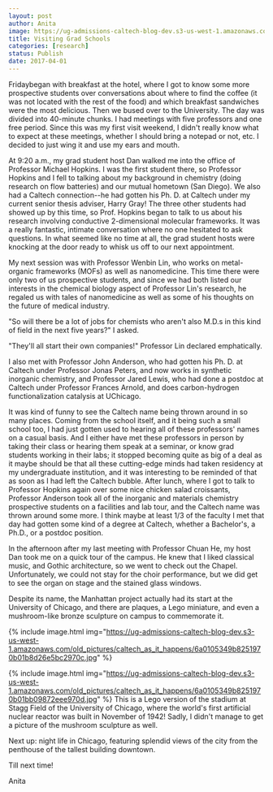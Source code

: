 ```yaml
---
layout: post
author: Anita
image: https://ug-admissions-caltech-blog-dev.s3-us-west-1.amazonaws.com/old_pictures/caltech_as_it_happens/6a0105349b8251970b01bb09872e3d970d.jpg
title: Visiting Grad Schools
categories: [research]
status: Publish
date: 2017-04-01
---
```



Fridaybegan with breakfast at the hotel, where I got to know some more prospective students over conversations about where to find the coffee (it was not located with the rest of the food) and which breakfast sandwiches were the most delicious. Then we bused over to the University. The day was divided into 40-minute chunks. I had meetings with five professors and one free period. Since this was my first visit weekend, I didn't really know what to expect at these meetings, whether I should bring a notepad or not, etc. I decided to just wing it and use my ears and mouth.

At 9:20 a.m., my grad student host Dan walked me into the office of Professor Michael Hopkins. I was the first student there, so Professor Hopkins and I fell to talking about my background in chemistry (doing research on flow batteries) and our mutual hometown (San Diego). We also had a Caltech connection--he had gotten his Ph. D. at Caltech under my current senior thesis adviser, Harry Gray! The three other students had showed up by this time, so Prof. Hopkins began to talk to us about his research involving conductive 2-dimensional molecular frameworks. It was a really fantastic, intimate conversation where no one hesitated to ask questions. In what seemed like no time at all, the grad student hosts were knocking at the door ready to whisk us off to our next appointment.

My next session was with Professor Wenbin Lin, who works on metal-organic frameworks (MOFs) as well as nanomedicine. This time there were only two of us prospective students, and since we had both listed our interests in the chemical biology aspect of Professor Lin's research, he regaled us with tales of nanomedicine as well as some of his thoughts on the future of medical industry.

"So will there be a lot of jobs for chemists who aren't also M.D.s in this kind of field in the next five years?" I asked.

"They'll all start their own companies!" Professor Lin declared emphatically.

I also met with Professor John Anderson, who had gotten his Ph. D. at Caltech under Professor Jonas Peters, and now works in synthetic inorganic chemistry, and Professor Jared Lewis, who had done a postdoc at Caltech under Professor Frances Arnold, and does carbon-hydrogen functionalization catalysis at UChicago.

It was kind of funny to see the Caltech name being thrown around in so many places. Coming from the school itself, and it being such a small school too, I had just gotten used to hearing all of these professors' names on a casual basis. And I either have met these professors in person by taking their class or hearing them speak at a seminar, or know grad students working in their labs; it stopped becoming quite as big of a deal as it maybe should be that all these cutting-edge minds had taken residency at my undergraduate institution, and it was interesting to be reminded of that as soon as I had left the Caltech bubble. After lunch, where I got to talk to Professor Hopkins again over some nice chicken salad croissants, Professor Anderson took all of the inorganic and materials chemistry prospective students on a facilities and lab tour, and the Caltech name was thrown around some more. I think maybe at least 1/3 of the faculty I met that day had gotten some kind of a degree at Caltech, whether a Bachelor's, a Ph.D., or a postdoc position.

In the afternoon after my last meeting with Professor Chuan He, my host Dan took me on a quick tour of the campus. He knew that I liked classical music, and Gothic architecture, so we went to check out the Chapel. Unfortunately, we could not stay for the choir performance, but we did get to see the organ on stage and the stained glass windows.

Despite its name, the Manhattan project actually had its start at the University of Chicago, and there are plaques, a Lego miniature, and even a mushroom-like bronze sculpture on campus to commemorate it.


{% include image.html img="https://ug-admissions-caltech-blog-dev.s3-us-west-1.amazonaws.com/old_pictures/caltech_as_it_happens/6a0105349b8251970b01b8d26e5bc2970c.jpg" %}


{% include image.html img="https://ug-admissions-caltech-blog-dev.s3-us-west-1.amazonaws.com/old_pictures/caltech_as_it_happens/6a0105349b8251970b01bb09872eee970d.jpg" %}
This is a Lego version of the stadium at Stagg Field of the University of Chicago, where the world's first artificial nuclear reactor was built in November of 1942! Sadly, I didn't manage to get a picture of the mushroom sculpture as well.

Next up: night life in Chicago, featuring splendid views of the city from the penthouse of the tallest building downtown.

Till next time!

Anita

